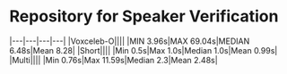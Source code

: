 # Repository for Speaker Verification

|---|---|---|---| 
|Voxceleb-O||||
|MIN 3.96s|MAX 69.04s|MEDIAN 6.48s|Mean 8.28| 
|Short||||
|Min 0.5s|Max 1.0s|Median 1.0s|Mean 0.99s| 
|Multi||||
|Min 0.76s|Max 11.59s|Median 2.3|Mean 2.48s| 
